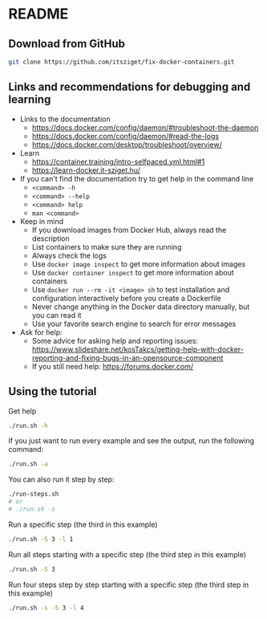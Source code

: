 # README

## Download from GitHub

```bash
git clone https://github.com/itsziget/fix-docker-containers.git
```

## Links and recommendations for debugging and learning

- Links to the documentation
  - https://docs.docker.com/config/daemon/#troubleshoot-the-daemon
  - https://docs.docker.com/config/daemon/#read-the-logs
  - https://docs.docker.com/desktop/troubleshoot/overview/
- Learn
  - https://container.training/intro-selfpaced.yml.html#1
  - https://learn-docker.it-sziget.hu/
- If you can't find the documentation try to get help in the command line
  - `<command> -h`
  - `<command> --help`
  - `<command> help`
  - `man <command>`
- Keep in mind
  - If you download images from Docker Hub, always read the description
  - List containers to make sure they are running 
  - Always check the logs
  - Use `docker image inspect` to get more information about images
  - Use `docker container inspect` to get more information about containers
  - Use `docker run --rm -it <image> sh` to test installation and configuration interactively
    before you create a Dockerfile
  - Never change anything in the Docker data directory manually, but you can read it
  - Use your favorite search engine to search for error messages
- Ask for help:
  - Some advice for asking help and reporting issues: \
    https://www.slideshare.net/kosTakcs/getting-help-with-docker-reporting-and-fixing-bugs-in-an-opensource-component
  - If you still need help: https://forums.docker.com/

## Using the tutorial

Get help

```bash
./run.sh -h
```

If you just want to run every example and see the output, run the following command:

```bash
./run.sh -a
```

You can also run it step by step:

```bash
./run-steps.sh
# or
# ./run.sh -s
```

Run a specific step (the third in this example)

```bash
./run.sh -S 3 -l 1
```

Run all steps starting with a specific step (the third step in this example)

```bash
./run.sh -S 3
```

Run four steps step by step starting with a specific step (the third step in this example)

```bash
./run.sh -s -S 3 -l 4
```

